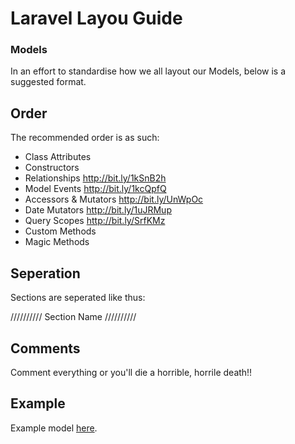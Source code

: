 Laravel Layou Guide
===================


### Models

In an effort to standardise how we all layout our Models, below is a suggested format.

## Order

The recommended order is as such:

- Class Attributes
- Constructors
- Relationships          http://bit.ly/1kSnB2h
- Model Events           http://bit.ly/1kcQpfQ
- Accessors & Mutators   http://bit.ly/UnWpOc
- Date Mutators          http://bit.ly/1uJRMup
- Query Scopes           http://bit.ly/SrfKMz
- Custom Methods
- Magic Methods

## Seperation

Sections are seperated like thus:

//////////  Section Name  //////////

## Comments

Comment everything or you'll die a horrible, horrile death!!

## Example

Example model [here](https://github.com/wearearchitect/guides/blob/master/laravel-model-layout-example.php).
